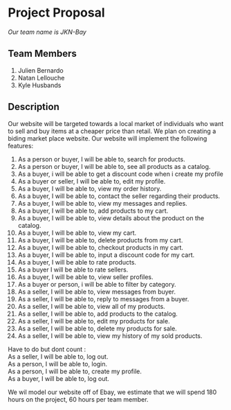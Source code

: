 # **Project Proposal**
  *Our team name is JKN-Bay*
## Team Members
  1. Julien Bernardo
  2. Natan Lellouche
  3. Kyle Husbands
  
  
## Description
  Our website will be targeted towards a local market of individuals who want to sell and buy items at a cheaper price than retail.
  We plan on creating a biding market place website.
  Our website will implement the following features:
  
1. As a person or buyer, I will be able to, search for products.
2. As a person or buyer, I will be able to, see all products as a catalog.
3. As a buyer, i will be able to get a discount code when i create my profile
4. As a buyer or seller, I will be able to, edit my profile.
5. As a buyer, I will be able to, view my order history.
8. As a buyer, I will be able to, contact the seller regarding their products.
9. As a buyer, I will be able to, view my messages and replies.
11. As a buyer, I will be able to, add products to my cart.
12. As a buyer, I will be able to, view details about the product on the catalog.
13. As a buyer, I will be able to, view my cart.
15. As a buyer, I will be able to, delete products from my cart.
16. As a buyer, I will be able to, checkout products in my cart. 
17. As a buyer, I will be able to, input a discount code for my cart.
18. As a buyer, I will be able to rate products.
19. As a buyer I will be able to rate sellers.
20. As a buyer, I will be able to, view seller profiles.
21. As a buyer or person, i will be able to filter by category.
20. As a seller, I will be able to, view messages from buyer.
21. As a seller, I will be able to, reply to messages from a buyer.
23. As a seller, I will be able to, view all of my products.
24. As a seller, I will be able to, add products to the catalog.
25. As a seller, I will be able to, edit my products for sale.
26. As a seller, I will be able to, delete my products for sale.
27. As a seller, I will be able to, view my history of my sold products.

Have to do but dont count : 
<br/>As a seller, I will be able to, log out.
<br/>As a person, I will be able to, login.
<br/>As a person, I will be able to, create my profile.
<br/>As a buyer, I will be able to, log out.

We wil model our website off of Ebay, we estimate that we will spend 180 hours on the project, 60 hours per team member.
      
